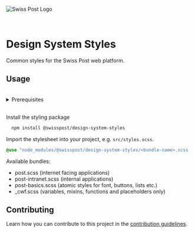 ![Swiss Post Logo](https://www.post.ch/-/media/portal-opp/global/logos/logo---die-post.svg?vs=2&sc_lang=en)

<br>

# Design System Styles

Common styles for the Swiss Post web platform.

## Usage

<br>
<details>
  <summary>Prerequisites</summary>
  
  In order to be able to use `npm` commands, [node.js](https://nodejs.org/en/) needs to be installed on your machine.

  The `scss` files in our styling package make use of the latest features of Sass. If you are planning to compile the .scss files in your project, be sure to use an up to date version of the latest Sass implementation ([dart-sass](https://sass-lang.com/dart-sass), `npm i sass@latest`). LibSass or Ruby Sass are not supported. If you can not meet this prerequisite, you can still use the precompiled CSS files included in the styling package.
</details>
<br>

Install the styling package
```bash
  npm install @swisspost/design-system-styles
```

Import the stylesheet into your project, e.g. `src/styles.scss`.
```scss
@use "node_modules/@swisspost/design-system-styles/<bundle-name>.scss
```

Available bundles:
- post.scss (internet facing applications)
- post-intranet.scss (internal applications)
- post-basics.scss (atomic styles for font, buttons, lists etc.)
- _cwf.scss (variables, mixins, functions and placeholders only)


## Contributing

Learn how you can contribute to this project in the [contribution guidelines](./CONTRIBUTING.md).
